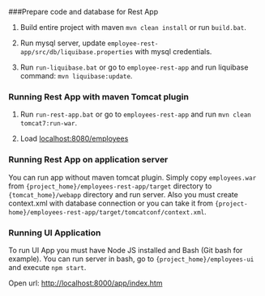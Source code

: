 ###Prepare code and database for Rest App
1. Build entire project with maven `mvn clean install` or run `build.bat`.

2. Run mysql server, update `employee-rest-app/src/db/liquibase.properties` with mysql credentials.

3. Run `run-liquibase.bat` or go to `employee-rest-app` and run liquibase command: `mvn liquibase:update`.

### Running Rest App with maven Tomcat plugin
1. Run `run-rest-app.bat` or go to `employees-rest-app` and run `mvn clean tomcat7:run-war`.

2. Load [localhost:8080/employees](http://localhost:8080/employees/)

### Running Rest App on application server
You can run app without maven tomcat plugin. Simply copy `employees.war` from `{project_home}/employees-rest-app/target` directory to
`{tomcat_home}/webapp` directory and run server. Also you must create context.xml with database connection or you can take it from
`{project-home}/employees-rest-app/target/tomcatconf/context.xml`.

### Running UI Application
To run UI App you must have Node JS installed and Bash (Git bash for example).
You can run server in bash, go to `{project_home}/employees-ui` and execute `npm start`.

Open url: [http://localhost:8000/app/index.htm](http://localhost:8000/app/index.html)